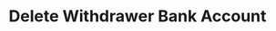 ---
title: Delete Withdrawer Bank Account
excerpt: Deletes a bank account for a particular user or business.
api:
  file: swagger (2).json
  operationId: DeleteWithdrawerAccount
hidden: false
---